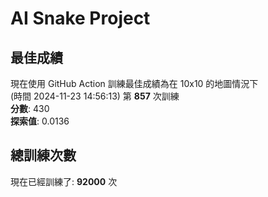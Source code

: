 
# AI Snake Project

## **最佳成績**
現在使用 GitHub Action 訓練最佳成績為在 10x10 的地圖情況下  
(時間 2024-11-23 14:56:13) 第 **857** 次訓練  
**分數**: 430  
**探索值**: 0.0136

## 總訓練次數
現在已經訓練了: **92000** 次
